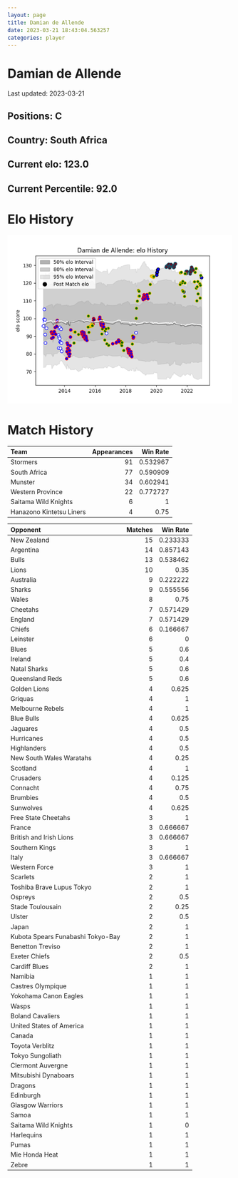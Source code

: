 ```yaml
---  
layout: page  
title: Damian de Allende  
date: 2023-03-21 18:43:04.563257  
categories: player  
---
```

# Damian de Allende


Last updated: 2023-03-21
## Positions: C

## Country: South Africa

## Current elo: 123.0

## Current Percentile: 92.0

# Elo History


![elo history](history_DamiandeAllende.png)
# Match History


| Team                     |   Appearances |   Win Rate |
|:-------------------------|--------------:|-----------:|
| Stormers                 |            91 |   0.532967 |
| South Africa             |            77 |   0.590909 |
| Munster                  |            34 |   0.602941 |
| Western Province         |            22 |   0.772727 |
| Saitama Wild Knights     |             6 |   1        |
| Hanazono Kintetsu Liners |             4 |   0.75     |

| Opponent                          |   Matches |   Win Rate |
|:----------------------------------|----------:|-----------:|
| New Zealand                       |        15 |   0.233333 |
| Argentina                         |        14 |   0.857143 |
| Bulls                             |        13 |   0.538462 |
| Lions                             |        10 |   0.35     |
| Australia                         |         9 |   0.222222 |
| Sharks                            |         9 |   0.555556 |
| Wales                             |         8 |   0.75     |
| Cheetahs                          |         7 |   0.571429 |
| England                           |         7 |   0.571429 |
| Chiefs                            |         6 |   0.166667 |
| Leinster                          |         6 |   0        |
| Blues                             |         5 |   0.6      |
| Ireland                           |         5 |   0.4      |
| Natal Sharks                      |         5 |   0.6      |
| Queensland Reds                   |         5 |   0.6      |
| Golden Lions                      |         4 |   0.625    |
| Griquas                           |         4 |   1        |
| Melbourne Rebels                  |         4 |   1        |
| Blue Bulls                        |         4 |   0.625    |
| Jaguares                          |         4 |   0.5      |
| Hurricanes                        |         4 |   0.5      |
| Highlanders                       |         4 |   0.5      |
| New South Wales Waratahs          |         4 |   0.25     |
| Scotland                          |         4 |   1        |
| Crusaders                         |         4 |   0.125    |
| Connacht                          |         4 |   0.75     |
| Brumbies                          |         4 |   0.5      |
| Sunwolves                         |         4 |   0.625    |
| Free State Cheetahs               |         3 |   1        |
| France                            |         3 |   0.666667 |
| British and Irish Lions           |         3 |   0.666667 |
| Southern Kings                    |         3 |   1        |
| Italy                             |         3 |   0.666667 |
| Western Force                     |         3 |   1        |
| Scarlets                          |         2 |   1        |
| Toshiba Brave Lupus Tokyo         |         2 |   1        |
| Ospreys                           |         2 |   0.5      |
| Stade Toulousain                  |         2 |   0.25     |
| Ulster                            |         2 |   0.5      |
| Japan                             |         2 |   1        |
| Kubota Spears Funabashi Tokyo-Bay |         2 |   1        |
| Benetton Treviso                  |         2 |   1        |
| Exeter Chiefs                     |         2 |   0.5      |
| Cardiff Blues                     |         2 |   1        |
| Namibia                           |         1 |   1        |
| Castres Olympique                 |         1 |   1        |
| Yokohama Canon Eagles             |         1 |   1        |
| Wasps                             |         1 |   1        |
| Boland Cavaliers                  |         1 |   1        |
| United States of America          |         1 |   1        |
| Canada                            |         1 |   1        |
| Toyota Verblitz                   |         1 |   1        |
| Tokyo Sungoliath                  |         1 |   1        |
| Clermont Auvergne                 |         1 |   1        |
| Mitsubishi Dynaboars              |         1 |   1        |
| Dragons                           |         1 |   1        |
| Edinburgh                         |         1 |   1        |
| Glasgow Warriors                  |         1 |   1        |
| Samoa                             |         1 |   1        |
| Saitama Wild Knights              |         1 |   0        |
| Harlequins                        |         1 |   1        |
| Pumas                             |         1 |   1        |
| Mie Honda Heat                    |         1 |   1        |
| Zebre                             |         1 |   1        |